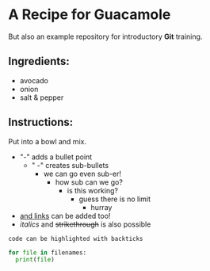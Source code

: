 # A Recipe for Guacamole
But also an example repository for introductory __Git__ training.

## Ingredients:
- avocado
- onion
- salt & pepper

## Instructions:
Put into a bowl and mix.

<!-- HTML comment -->

- "-" adds a bullet point
  - " -" creates sub-bullets
    - we can go even sub-er!
      - how sub can we go?
        - is this working?
          - guess there is no limit
            - hurray
- [and links](https://bio-it.embl.de) can be added too!
- _italics_ and ~~strikethrough~~ is also possible

`code can be highlighted with backticks`

```Python
for file in filenames:
  print(file)
```
